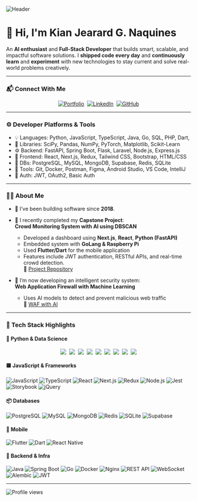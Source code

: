 <div align="left">

![Header](https://github.com/user-attachments/assets/6bf85430-4ff4-4620-8f68-0ab6864e1085)

# 👋 Hi, I'm Kian Jearard G. Naquines
An **AI enthusiast** and **Full-Stack Developer** that builds smart, scalable, and impactful software solutions. 
I **shipped code every day** and **continuously learn** and **experiment** with new technologies to stay current and solve real-world problems creatively.

---

### 📬 Connect With Me

<div align="left" style="display: flex; flex-wrap: wrap; gap: 8px; justify-content: center;">
  <a href="https://kian-portfolio-psi.vercel.app/" target="_blank">
    <img src="https://img.shields.io/badge/Portfolio-121212?style=for-the-badge&logo=vercel&logoColor=white" alt="Portfolio" />
  </a>
  <a href="https://www.linkedin.com/in/kjgnaquines" target="_blank">
    <img src="https://img.shields.io/badge/LinkedIn-blue?style=for-the-badge&logo=linkedin&logoColor=white" alt="LinkedIn" />
  </a>
  <a href="https://github.com/kiannaquines" target="_blank">
    <img src="https://img.shields.io/badge/GitHub-100000?style=for-the-badge&logo=github&logoColor=white" alt="GitHub" />
  </a>
</div>

---

### ⚙️ Developer Platforms & Tools

- 💡 Languages: Python, JavaScript, TypeScript, Java, Go, SQL, PHP, Dart, 
- 🧪 Libraries: SciPy, Pandas, NumPy, PyTorch, Matplotlib, Scikit-Learn
- ⚙️ Backend: FastAPI, Spring Boot, Flask, Laravel, Node.js, Express.js
- 🎨 Frontend: React, Next.js, Redux, Tailwind CSS, Bootstrap, HTML/CSS
- 🧱 DBs: PostgreSQL, MySQL, MongoDB, Supabase, Redis, SQLite
- 🧰 Tools: Git, Docker, Postman, Figma, Android Studio, VS Code, IntelliJ
- 🔐 Auth: JWT, OAuth2, Basic Auth

---

### 👨‍💻 About Me

- 🧠 I’ve been building software since **2018**.
- 📘 I recently completed my **Capstone Project**:  
  **Crowd Monitoring System with AI using DBSCAN**  
  - Developed a dashboard using **Next.js**, **React**, **Python (FastAPI)**  
  - Embedded system with **GoLang & Raspberry Pi**  
  - Used **Flutter/Dart** for the mobile application  
  - Features include JWT authentication, RESTful APIs, and real-time crowd detection.  
  🔗 [Project Repository](https://github.com/kiannaquines/crowd-monitoring-app)

- 🔬 I’m now developing an intelligent security system:  
  **Web Application Firewall with Machine Learning**  
  - Uses AI models to detect and prevent malicious web traffic  
  🔗 [WAF with AI](https://github.com/kiannaquines/web-application-firewall-machine-learning)

---

### 🧪 Tech Stack Highlights

#### 🐍 Python & Data Science  
<div align="center" style="display: flex; flex-wrap: wrap; gap: 8px; justify-content: center;">
  <img src="https://img.shields.io/badge/Python-3776AB?style=for-the-badge&logo=python&logoColor=white" />
  <img src="https://img.shields.io/badge/FastAPI-009688?style=for-the-badge&logo=fastapi&logoColor=white" />
  <img src="https://img.shields.io/badge/Flask-000000?style=for-the-badge&logo=flask&logoColor=white" />
  <img src="https://img.shields.io/badge/SQLAlchemy-336791?style=for-the-badge&logo=sqlalchemy&logoColor=white" />
  <img src="https://img.shields.io/badge/PyTorch-EE4C2C?style=for-the-badge&logo=pytorch&logoColor=white" />
  <img src="https://img.shields.io/badge/Pandas-150458?style=for-the-badge&logo=pandas&logoColor=white" />
  <img src="https://img.shields.io/badge/Numpy-013243?style=for-the-badge&logo=numpy&logoColor=white" />
  <img src="https://img.shields.io/badge/Jupyter-F37626?style=for-the-badge&logo=jupyter&logoColor=white" />
  <img src="https://img.shields.io/badge/Anaconda-44A833?style=for-the-badge&logo=anaconda&logoColor=white" />
</div>

#### 🟨 JavaScript & Frameworks  
<div align="left">
  <img src="https://img.shields.io/badge/JavaScript-F7DF1E?style=for-the-badge&logo=javascript&logoColor=black" alt="JavaScript" />
  <img src="https://img.shields.io/badge/TypeScript-3178C6?style=for-the-badge&logo=typescript&logoColor=white" alt="TypeScript" />
  <img src="https://img.shields.io/badge/React-61DAFB?style=for-the-badge&logo=react&logoColor=black" alt="React" />
  <img src="https://img.shields.io/badge/Next.js-000000?style=for-the-badge&logo=nextdotjs&logoColor=white" alt="Next.js" />
  <img src="https://img.shields.io/badge/Redux-764ABC?style=for-the-badge&logo=redux&logoColor=white" alt="Redux" />
  <img src="https://img.shields.io/badge/Node.js-339933?style=for-the-badge&logo=nodedotjs&logoColor=white" alt="Node.js" />
  <img src="https://img.shields.io/badge/Jest-C21325?style=for-the-badge&logo=jest&logoColor=white" alt="Jest" />
  <img src="https://img.shields.io/badge/Storybook-FF4785?style=for-the-badge&logo=storybook&logoColor=white" alt="Storybook" />
  <img src="https://img.shields.io/badge/jQuery-0769AD?style=for-the-badge&logo=jquery&logoColor=white" alt="jQuery" />
</div>

#### 📦 Databases  
<div align="left">
  <img src="https://img.shields.io/badge/PostgreSQL-4169E1?style=for-the-badge&logo=postgresql&logoColor=white" alt="PostgreSQL" />
  <img src="https://img.shields.io/badge/MySQL-4479A1?style=for-the-badge&logo=mysql&logoColor=white" alt="MySQL" />
  <img src="https://img.shields.io/badge/MongoDB-47A248?style=for-the-badge&logo=mongodb&logoColor=white" alt="MongoDB" />
  <img src="https://img.shields.io/badge/Redis-DC382D?style=for-the-badge&logo=redis&logoColor=white" alt="Redis" />
  <img src="https://img.shields.io/badge/SQLite-003B57?style=for-the-badge&logo=sqlite&logoColor=white" alt="SQLite" />
  <img src="https://img.shields.io/badge/Supabase-3ECF8E?style=for-the-badge&logo=supabase&logoColor=white" alt="Supabase" />
</div>

#### 📱 Mobile  
<div align="left">
  <img src="https://img.shields.io/badge/Flutter-02569B?style=for-the-badge&logo=flutter&logoColor=white" alt="Flutter" />
  <img src="https://img.shields.io/badge/Dart-0175C2?style=for-the-badge&logo=dart&logoColor=white" alt="Dart" />
  <img src="https://img.shields.io/badge/React_Native-61DAFB?style=for-the-badge&logo=react&logoColor=black" alt="React Native" />
</div>

#### 📂 Backend & Infra  
<div align="left">
  <img src="https://img.shields.io/badge/Java-ED8B00?style=for-the-badge&logo=java&logoColor=white" alt="Java" />
  <img src="https://img.shields.io/badge/Spring_Boot-6DB33F?style=for-the-badge&logo=spring-boot&logoColor=white" alt="Spring Boot" />
  <img src="https://img.shields.io/badge/Go-00ADD8?style=for-the-badge&logo=go&logoColor=white" alt="Go" />
  <img src="https://img.shields.io/badge/Docker-2496ED?style=for-the-badge&logo=docker&logoColor=white" alt="Docker" />
  <img src="https://img.shields.io/badge/Nginx-009639?style=for-the-badge&logo=nginx&logoColor=white" alt="Nginx" />
  <img src="https://img.shields.io/badge/REST_API-000000?style=for-the-badge&logo=flask&logoColor=white" alt="REST API" />
  <img src="https://img.shields.io/badge/WebSocket-000000?style=for-the-badge&logo=websocket&logoColor=white" alt="WebSocket" />
  <img src="https://img.shields.io/badge/Alembic-000000?style=for-the-badge&logo=python&logoColor=white" alt="Alembic" />
  <img src="https://img.shields.io/badge/JWT-000000?style=for-the-badge&logo=jsonwebtokens&logoColor=white" alt="JWT" />
</div>

---

<p align="left">
  <img src="https://komarev.com/ghpvc/?username=kiannaquines&label=Profile%20views&color=0e75b6&style=flat" alt="Profile views" />
</p>

</div>
